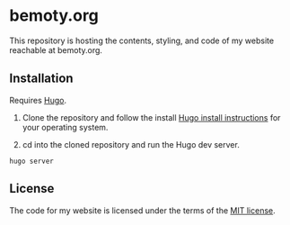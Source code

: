 # bemoty.org

This repository is hosting the contents, styling, and code of my website reachable at bemoty.org.

## Installation

Requires [Hugo](https://gohugo.io).

1. Clone the repository and follow the install [Hugo install instructions](https://gohugo.io/installation/) for your operating system.

2. cd into the cloned repository and run the Hugo dev server.

```console
hugo server
```

## License

The code for my website is licensed under the terms of the [MIT license](https://choosealicense.com/licenses/mit/).
